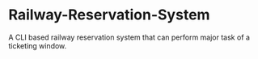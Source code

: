 # Railway-Reservation-System
A CLI based railway reservation system that can perform major task of a ticketing window.
